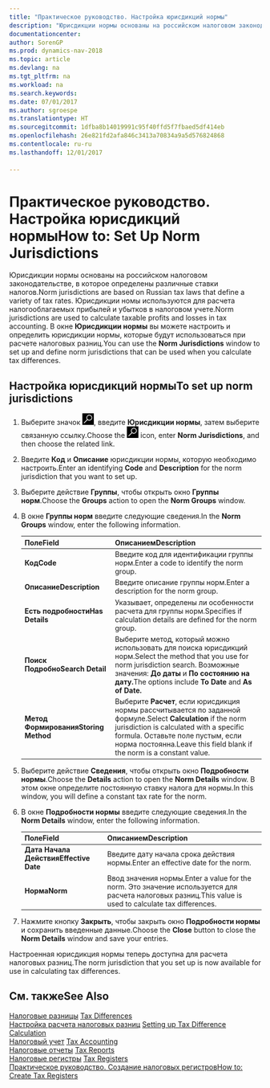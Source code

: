 ```yaml
---
title: "Практическое руководство. Настройка юрисдикций нормы"
description: "Юрисдикции нормы основаны на российском налоговом законодательстве, в которое определены различные ставки налогов. Юрисдикции номы используются для расчета налогооблагаемых прибылей и убытков в налоговом учете. В окне **Юрисдикции нормы** вы можете настроить и определить юрисдикции нормы, которые будут использоваться при расчете налоговых разниц."
documentationcenter: 
author: SorenGP
ms.prod: dynamics-nav-2018
ms.topic: article
ms.devlang: na
ms.tgt_pltfrm: na
ms.workload: na
ms.search.keywords: 
ms.date: 07/01/2017
ms.author: sgroespe
ms.translationtype: HT
ms.sourcegitcommit: 1dfba8b14019991c95f40ffd5f7fbaed5df414eb
ms.openlocfilehash: 26e821fd2afa846c3413a70834a9a5d576824868
ms.contentlocale: ru-ru
ms.lasthandoff: 12/01/2017

---
```

# <a name="how-to-set-up-norm-jurisdictions"></a><span data-ttu-id="62d06-105">Практическое руководство. Настройка юрисдикций нормы</span><span class="sxs-lookup"><span data-stu-id="62d06-105">How to: Set Up Norm Jurisdictions</span></span>
<span data-ttu-id="62d06-106">Юрисдикции нормы основаны на российском налоговом законодательстве, в которое определены различные ставки налогов.</span><span class="sxs-lookup"><span data-stu-id="62d06-106">Norm jurisdictions are based on Russian tax laws that define a variety of tax rates.</span></span> <span data-ttu-id="62d06-107">Юрисдикции номы используются для расчета налогооблагаемых прибылей и убытков в налоговом учете.</span><span class="sxs-lookup"><span data-stu-id="62d06-107">Norm jurisdictions are used to calculate taxable profits and losses in tax accounting.</span></span> <span data-ttu-id="62d06-108">В окне **Юрисдикции нормы** вы можете настроить и определить юрисдикции нормы, которые будут использоваться при расчете налоговых разниц.</span><span class="sxs-lookup"><span data-stu-id="62d06-108">You can use the **Norm Jurisdictions** window to set up and define norm jurisdictions that can be used when you calculate tax differences.</span></span>  

## <a name="to-set-up-norm-jurisdictions"></a><span data-ttu-id="62d06-109">Настройка юрисдикций нормы</span><span class="sxs-lookup"><span data-stu-id="62d06-109">To set up norm jurisdictions</span></span>  

1.  <span data-ttu-id="62d06-110">Выберите значок ![Поиск страницы или отчета](../../media/ui-search/search_small.png "Значок поиска страницы или отчета"), введите **Юрисдикции нормы**, затем выберите связанную ссылку.</span><span class="sxs-lookup"><span data-stu-id="62d06-110">Choose the ![Search for Page or Report](../../media/ui-search/search_small.png "Search for Page or Report icon") icon, enter **Norm Jurisdictions**, and then choose the related link.</span></span>  
2.  <span data-ttu-id="62d06-111">Введите **Код** и **Описание** юрисдикции нормы, которую необходимо настроить.</span><span class="sxs-lookup"><span data-stu-id="62d06-111">Enter an identifying **Code** and **Description** for the norm jurisdiction that you want to set up.</span></span>  
3.  <span data-ttu-id="62d06-112">Выберите действие **Группы**, чтобы открыть окно **Группы норм**.</span><span class="sxs-lookup"><span data-stu-id="62d06-112">Choose the **Groups** action to open the **Norm Groups** window.</span></span>  
4.  <span data-ttu-id="62d06-113">В окне **Группы норм** введите следующие сведения.</span><span class="sxs-lookup"><span data-stu-id="62d06-113">In the **Norm Groups** window, enter the following information.</span></span>  

    |<span data-ttu-id="62d06-114">Поле</span><span class="sxs-lookup"><span data-stu-id="62d06-114">Field</span></span>|<span data-ttu-id="62d06-115">Описанием</span><span class="sxs-lookup"><span data-stu-id="62d06-115">Description</span></span>|  
    |---------------------------------|---------------------------------------|  
    |<span data-ttu-id="62d06-116">**Код**</span><span class="sxs-lookup"><span data-stu-id="62d06-116">**Code**</span></span>|<span data-ttu-id="62d06-117">Введите код для идентификации группы норм.</span><span class="sxs-lookup"><span data-stu-id="62d06-117">Enter a code to identify the norm group.</span></span>|  
    |<span data-ttu-id="62d06-118">**Описание**</span><span class="sxs-lookup"><span data-stu-id="62d06-118">**Description**</span></span>|<span data-ttu-id="62d06-119">Введите описание группы норм.</span><span class="sxs-lookup"><span data-stu-id="62d06-119">Enter a description for the norm group.</span></span>|  
    |<span data-ttu-id="62d06-120">**Есть подробности**</span><span class="sxs-lookup"><span data-stu-id="62d06-120">**Has Details**</span></span>|<span data-ttu-id="62d06-121">Указывает, определены ли особенности расчета для группы норм.</span><span class="sxs-lookup"><span data-stu-id="62d06-121">Specifies if calculation details are defined for the norm group.</span></span>|  
    |<span data-ttu-id="62d06-122">**Поиск Подробно**</span><span class="sxs-lookup"><span data-stu-id="62d06-122">**Search Detail**</span></span>|<span data-ttu-id="62d06-123">Выберите метод, который можно использовать для поиска юрисдикций норм.</span><span class="sxs-lookup"><span data-stu-id="62d06-123">Select the method that you use for norm jurisdiction search.</span></span> <span data-ttu-id="62d06-124">Возможные значения: **До даты** и **По состоянию на дату.**</span><span class="sxs-lookup"><span data-stu-id="62d06-124">The options include **To Date** and **As of Date.**</span></span>|  
    |<span data-ttu-id="62d06-125">**Метод Формирования**</span><span class="sxs-lookup"><span data-stu-id="62d06-125">**Storing Method**</span></span>|<span data-ttu-id="62d06-126">Выберите **Расчет**, если юрисдикция нормы рассчитывается по заданной формуле.</span><span class="sxs-lookup"><span data-stu-id="62d06-126">Select **Calculation** if the norm jurisdiction is calculated with a specific formula.</span></span> <span data-ttu-id="62d06-127">Оставьте поле пустым, если норма постоянна.</span><span class="sxs-lookup"><span data-stu-id="62d06-127">Leave this field blank if the norm is a constant value.</span></span>|  

5.  <span data-ttu-id="62d06-128">Выберите действие **Сведения**, чтобы открыть окно **Подробности нормы**.</span><span class="sxs-lookup"><span data-stu-id="62d06-128">Choose the **Details** action to open the **Norm Details** window.</span></span> <span data-ttu-id="62d06-129">В этом окне определите постоянную ставку налога для нормы.</span><span class="sxs-lookup"><span data-stu-id="62d06-129">In this window, you will define a constant tax rate for the norm.</span></span>  
6.  <span data-ttu-id="62d06-130">В окне **Подробности нормы** введите следующие сведения.</span><span class="sxs-lookup"><span data-stu-id="62d06-130">In the **Norm Details** window, enter the following information.</span></span>  

    |<span data-ttu-id="62d06-131">Поле</span><span class="sxs-lookup"><span data-stu-id="62d06-131">Field</span></span>|<span data-ttu-id="62d06-132">Описанием</span><span class="sxs-lookup"><span data-stu-id="62d06-132">Description</span></span>|  
    |---------------------------------|---------------------------------------|  
    |<span data-ttu-id="62d06-133">**Дата Начала Действия**</span><span class="sxs-lookup"><span data-stu-id="62d06-133">**Effective Date**</span></span>|<span data-ttu-id="62d06-134">Введите дату начала срока действия нормы.</span><span class="sxs-lookup"><span data-stu-id="62d06-134">Enter an effective date for the norm.</span></span>|  
    |<span data-ttu-id="62d06-135">**Норма**</span><span class="sxs-lookup"><span data-stu-id="62d06-135">**Norm**</span></span>|<span data-ttu-id="62d06-136">Ввод значения нормы.</span><span class="sxs-lookup"><span data-stu-id="62d06-136">Enter a value for the norm.</span></span> <span data-ttu-id="62d06-137">Это значение используется для расчета налоговых разниц.</span><span class="sxs-lookup"><span data-stu-id="62d06-137">This value is used to calculate tax differences.</span></span>|  

7.  <span data-ttu-id="62d06-138">Нажмите кнопку **Закрыть**, чтобы закрыть окно **Подробности нормы** и сохранить введенные данные.</span><span class="sxs-lookup"><span data-stu-id="62d06-138">Choose the **Close** button to close the **Norm Details** window and save your entries.</span></span>  

<span data-ttu-id="62d06-139">Настроенная юрисдикция нормы теперь доступна для расчета налоговых разниц.</span><span class="sxs-lookup"><span data-stu-id="62d06-139">The norm jurisdiction that you set up is now available for use in calculating tax differences.</span></span>  

## <a name="see-also"></a><span data-ttu-id="62d06-140">См. также</span><span class="sxs-lookup"><span data-stu-id="62d06-140">See Also</span></span>  
 <span data-ttu-id="62d06-141">[Налоговые разницы](tax-differences.md) </span><span class="sxs-lookup"><span data-stu-id="62d06-141">[Tax Differences](tax-differences.md) </span></span>  
 <span data-ttu-id="62d06-142">[Настройка расчета налоговых разниц](setting-up-tax-difference-calculation.md) </span><span class="sxs-lookup"><span data-stu-id="62d06-142">[Setting up Tax Difference Calculation](setting-up-tax-difference-calculation.md) </span></span>  
 <span data-ttu-id="62d06-143">[Налоговый учет](tax-accounting.md) </span><span class="sxs-lookup"><span data-stu-id="62d06-143">[Tax Accounting](tax-accounting.md) </span></span>  
 <span data-ttu-id="62d06-144">[Налоговые отчеты](assetId:///e42ca8e7-1cee-4fb8-9f71-e596f29cabc3) </span><span class="sxs-lookup"><span data-stu-id="62d06-144">[Tax Reports](assetId:///e42ca8e7-1cee-4fb8-9f71-e596f29cabc3) </span></span>  
 <span data-ttu-id="62d06-145">[Налоговые регистры](tax-registers.md) </span><span class="sxs-lookup"><span data-stu-id="62d06-145">[Tax Registers](tax-registers.md) </span></span>  
 [<span data-ttu-id="62d06-146">Практическое руководство. Создание налоговых регистров</span><span class="sxs-lookup"><span data-stu-id="62d06-146">How to: Create Tax Registers</span></span>](how-to-create-tax-registers.md)

